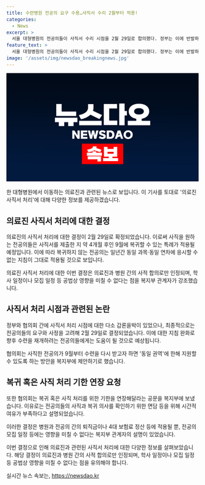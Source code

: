 ```yaml
---
title: 수련병원 전공의 요구 수용…사직서 수리 2월부터 적용!
categories:
  - News
excerpt: >
  서울 대형병원의 전공의들이 사직서 수리 시점을 2월 29일로 합의했다. 정부는 이에 반발하며 수리 금지 명령을 철회했지만, 현장에서는 여전히 처리되지 않고 있다. 이에 협의회는 정부의 결정이 병원과 전공의 간 합의에 불과하다고 밝혀, 전공의들의 요구에 따라 사적인 합의로 결정하였다. 전공의들은 사직 후 9월에 복귀하지 않는 경우 동일 과목·동일 연차에 대한 응시제한이 적용되지만, 수리 시점이 2월로 결정되면 재개 시 도움이 될 것으로 전망된다. 협의회는 복지부에 동일 권역에서의 지원 확대를 제안하고, 병원과 전공의 사이의 퇴직금 등에만 영향을 끼칠 뿐, 학사나 모집 일정 등에는 영향을 미치지 않는다고 설명했다.
feature_text: >
  서울 대형병원의 전공의들이 사직서 수리 시점을 2월 29일로 합의했다. 정부는 이에 반발하며 수리 금지 명령을 철회했지만, 현장에서는 여전히 처리되지 않고 있다. 이에 협의회는 정부의 결정이 병원과 전공의 간 합의에 불과하다고 밝혀, 전공의들의 요구에 따라 사적인 합의로 결정하였다. 전공의들은 사직 후 9월에 복귀하지 않는 경우 동일 과목·동일 연차에 대한 응시제한이 적용되지만, 수리 시점이 2월로 결정되면 재개 시 도움이 될 것으로 전망된다. 협의회는 복지부에 동일 권역에서의 지원 확대를 제안하고, 병원과 전공의 사이의 퇴직금 등에만 영향을 끼칠 뿐, 학사나 모집 일정 등에는 영향을 미치지 않는다고 설명했다.
image: '/assets/img/newsdao_breakingnews.jpg'
---
```


<p><img src="/assets/img/newsdao_breakingnews.jpg" alt="flaretime 속보" /></p>

<p>한 대형병원에서 이동하는 의료진과 관련된 뉴스로 보입니다. 이 기사를 토대로 '의료진 사직서 처리'에 대해 다양한 정보를 제공하겠습니다.</p>

<h2 data-ke-size="size26">의료진 사직서 처리에 대한 결정</h2>

<p>의료진의 사직서 처리에 대한 결정이 2월 29일로 확정되었습니다. 이로써 사직을 원하는 전공의들은 사직서를 제출한 지 약 4개월 후인 9월에 복귀할 수 있는 특례가 적용될 예정입니다. 이에 따라 복귀하지 않는 전공의는 일년간 동일 과목·동일 연차에 응시할 수 없는 지침이 그대로 적용될 것으로 보입니다.</p>

<p data-ke-size="size16">의료진 사직서 처리에 대한 이번 결정은 의료진과 병원 간의 사적 합의로만 인정되며, 학사 일정이나 모집 일정 등 공법상 영향을 미칠 수 없다는 점을 복지부 관계자가 강조했습니다.</p>

<h2 data-ke-size="size26">사직서 처리 시점과 관련된 논란</h2>

<p>정부와 협의회 간에 사직서 처리 시점에 대한 다소 갑론을박이 있었으나, 최종적으로는 전공의들의 요구와 사정을 고려해 2월 29일로 결정되었습니다. 이에 대한 지침 완화로 향후 수련을 재개하려는 전공의들에게는 도움이 될 것으로 예상됩니다.</p>

<p data-ke-size="size16">협의회는 사직한 전공의가 9월부터 수련을 다시 받고자 하면 '동일 권역'에 한해 지원할 수 있도록 하는 방안을 복지부에 제안하기로 했습니다.</p>

<h2 data-ke-size="size26">복귀 혹은 사직 처리 기한 연장 요청</h2>

<p>또한 협의회는 복귀 혹은 사직 처리를 위한 기한을 연장해달라는 공문을 복지부에 보냈습니다. 이유로는 전공의들의 사직과 복귀 의사를 확인하기 위한 면담 등을 위해 시간적 여유가 부족하다고 설명되었습니다.</p>

<p data-ke-size="size16">이러한 결정은 병원과 전공의 간의 퇴직금이나 4대 보험료 정산 등에 적용될 뿐, 전공의 모집 일정 등에는 영향을 미칠 수 없다는 복지부 관계자의 설명이 있었습니다.</p>

<p>이번 결정으로 인해 의료진과 관련된 사직서 처리에 대한 다양한 정보를 살펴보았습니다. 해당 결정이 의료진과 병원 간의 사적 합의로만 인정되며, 학사 일정이나 모집 일정 등 공법상 영향을 미칠 수 없다는 점을 유의해야 합니다.</p>
실시간 뉴스 속보는, <a href="https://newsdao.kr" rel="dofollow">https://newsdao.kr</a>


